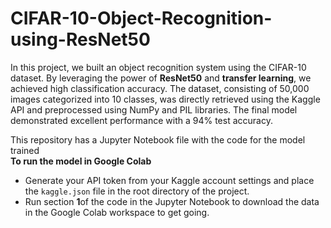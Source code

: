 # CIFAR-10-Object-Recognition-using-ResNet50
In this project, we built an object recognition system using the CIFAR-10 dataset. By leveraging the power of **ResNet50** and **transfer learning**, we achieved high classification accuracy. The dataset, consisting of 50,000 images categorized into 10 classes, was directly retrieved using the Kaggle API and preprocessed using NumPy and PIL libraries. The final model demonstrated excellent performance with a 94% test accuracy.

This repository has a Jupyter Notebook file with the code for the model trained <br/>
**To run the model in Google Colab**
- Generate your API token from your Kaggle account settings and place the `kaggle.json` file in the root directory of the project.
- Run section **1**of the code in the Jupyter Notebook to download the data in the Google Colab workspace to get going.
